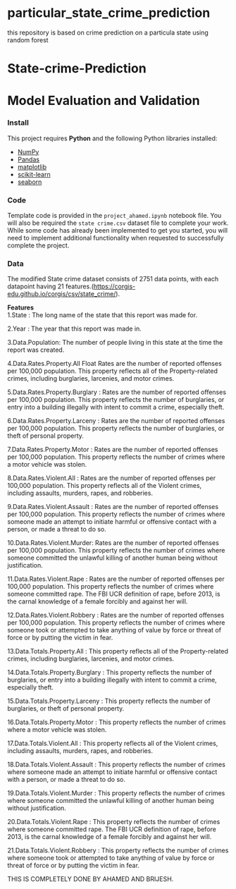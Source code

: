 # particular_state_crime_prediction
this repository is based on crime prediction on a particula state using random forest


# State-crime-Prediction
# Model Evaluation and Validation


### Install

This project requires **Python** and the following Python libraries installed:

- [NumPy](http://www.numpy.org/)
- [Pandas](http://pandas.pydata.org/)
- [matplotlib](http://matplotlib.org/)
- [scikit-learn](http://scikit-learn.org/stable/)
- [seaborn](https://seaborn.pydata.org/)



### Code

Template code is provided in the `project_ahamed.ipynb` notebook file. You will also be required  the `state crime.csv` dataset file to complete your work. While some code has already been implemented to get you started, you will need to implement additional functionality when requested to successfully complete the project. 




### Data

The modified State crime dataset consists of 2751 data points, with each datapoint having 21 features.(https://corgis-edu.github.io/corgis/csv/state_crime/).

**Features**	<br>
1.State	:	The long name of the state that this report was made for.	<br>

2.Year	:	The year that this report was made in.	<br>

3.Data.Population:	The number of people living in this state at the time the report was created.		<br>

4.Data.Rates.Property.All	Float	Rates are the number of reported offenses per 100,000 population. This property reflects all of the Property-related crimes, including burglaries, larcenies, and motor crimes.		<br>	

5.Data.Rates.Property.Burglary	:	Rates are the number of reported offenses per 100,000 population. This property reflects the number of burglaries, or entry into a building illegally with intent to commit a crime, especially theft.		<br>

6.Data.Rates.Property.Larceny	:	Rates are the number of reported offenses per 100,000 population. This property reflects the number of burglaries, or theft of personal property.	<br>

7.Data.Rates.Property.Motor	:	Rates are the number of reported offenses per 100,000 population. This property reflects the number of crimes where a motor vehicle was stolen.		<br>

8.Data.Rates.Violent.All	:	Rates are the number of reported offenses per 100,000 population. This property reflects all of the Violent crimes, including assaults, murders, rapes, and robberies.		<br>

9.Data.Rates.Violent.Assault	:	Rates are the number of reported offenses per 100,000 population. This property reflects the number of crimes where someone made an attempt to initiate harmful or offensive contact with a person, or made a threat to do so.		<br>

10.Data.Rates.Violent.Murder:	Rates are the number of reported offenses per 100,000 population. This property reflects the number of crimes where someone committed the unlawful killing of another human being without justification.		<br>

11.Data.Rates.Violent.Rape	:	Rates are the number of reported offenses per 100,000 population. This property reflects the number of crimes where someone committed rape. The FBI UCR definition of rape, before 2013, is the carnal knowledge of a female forcibly and against her will.	<br>	

12.Data.Rates.Violent.Robbery	:	Rates are the number of reported offenses per 100,000 population. This property reflects the number of crimes where someone took or attempted to take anything of value by force or threat of force or by putting the victim in fear.	<br>

13.Data.Totals.Property.All	:	This property reflects all of the Property-related crimes, including burglaries, larcenies, and motor crimes.	<br>

14.Data.Totals.Property.Burglary	:	This property reflects the number of burglaries, or entry into a building illegally with intent to commit a crime, especially theft.		<br>

15.Data.Totals.Property.Larceny	:	This property reflects the number of burglaries, or theft of personal property.		<br>

16.Data.Totals.Property.Motor	:	This property reflects the number of crimes where a motor vehicle was stolen.	<br>

17.Data.Totals.Violent.All	:	This property reflects all of the Violent crimes, including assaults, murders, rapes, and robberies.		<br>

18.Data.Totals.Violent.Assault	:	This property reflects the number of crimes where someone made an attempt to initiate harmful or offensive contact with a person, or made a threat to do so.		<br>

19.Data.Totals.Violent.Murder	:	This property reflects the number of crimes where someone committed the unlawful killing of another human being without justification.	<br>	

20.Data.Totals.Violent.Rape	:	This property reflects the number of crimes where someone committed rape. The FBI UCR definition of rape, before 2013, is the carnal knowledge of a female forcibly and against her will.		<br>

21.Data.Totals.Violent.Robbery	:	This property reflects the number of crimes where someone took or attempted to take anything of value by force or threat of force or by putting the victim in fear.	<br>


THIS IS COMPLETELY DONE BY AHAMED AND BRIJESH.


